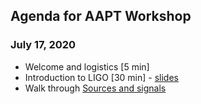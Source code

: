 ## Agenda for AAPT Workshop
### July 17, 2020


 * Welcome and logistics [5 min]
 * Introduction to LIGO [30 min] - [slides](https://drive.google.com/file/d/19OWPKRPj-asgpKC_vj_Q22NkXIUzHmPI/view?usp=sharing)
 * Walk through [Sources and signals](https://labcit.ligo.caltech.edu/~jkanner/aapt/web/)
 
